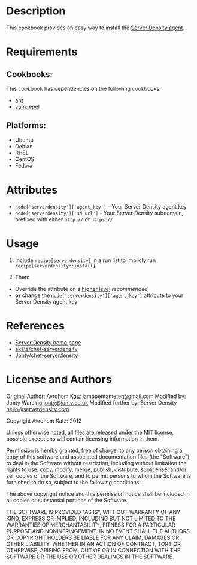Description
===========

This cookbook provides an easy way to install the [Server Density agent](https://github.com/serverdensity/sd-agent/).

Requirements
============

## Cookbooks:

This cookbook has dependencies on the following cookbooks:

 * [apt](https://github.com/opscode-cookbooks/apt)
 * [yum::epel](https://github.com/opscode-cookbooks/yum)

## Platforms:

 * Ubuntu
 * Debian
 * RHEL
 * CentOS
 * Fedora

Attributes
==========

 * `node['serverdensity']['agent_key']` - Your Server Density agent key
 * `node['serverdensity']['sd_url']` - Your Server Density subdomain, prefixed with either `http://` or `https://`

Usage
=====

 1. Include `recipe[serverdensity]` in a run list to implicly run `recipe[serverdensity::install]`

 2. Then:
  * Override the attribute on a [higher level](http://wiki.opscode.com/display/chef/Attributes#Attributes-AttributesPrecedence) *recommended*
  * **or** change the `node['serverdensity']['agent_key']` attribute to your Server Density agent key

References
==========

 * [Server Density home page](http://www.serverdensity.com/)
 * [akatz/chef-serverdensity](https://github.com/akatz/chef-serverdensity)
 * [Jonty/chef-serverdensity](https://github.com/Jonty/chef-serverdensity)


License and Authors
===================

Original Author: Avrohom Katz <iambpentameter@gmail.com>
Modified by: Jonty Wareing <jonty@jonty.co.uk>
Modified further by: Server Density <hello@serverdensity.com>

Copyright Avrohom Katz: 2012

Unless otherwise noted, all files are released under the MIT license,
possible exceptions will contain licensing information in them.

Permission is hereby granted, free of charge, to any person obtaining a copy
of this software and associated documentation files (the "Software"), to deal
in the Software without restriction, including without limitation the rights
to use, copy, modify, merge, publish, distribute, sublicense, and/or sell
copies of the Software, and to permit persons to whom the Software is
furnished to do so, subject to the following conditions:

The above copyright notice and this permission notice shall be included in
all copies or substantial portions of the Software.

THE SOFTWARE IS PROVIDED "AS IS", WITHOUT WARRANTY OF ANY KIND, EXPRESS OR
IMPLIED, INCLUDING BUT NOT LIMITED TO THE WARRANTIES OF MERCHANTABILITY,
FITNESS FOR A PARTICULAR PURPOSE AND NONINFRINGEMENT. IN NO EVENT SHALL THE
AUTHORS OR COPYRIGHT HOLDERS BE LIABLE FOR ANY CLAIM, DAMAGES OR OTHER
LIABILITY, WHETHER IN AN ACTION OF CONTRACT, TORT OR OTHERWISE, ARISING FROM,
OUT OF OR IN CONNECTION WITH THE SOFTWARE OR THE USE OR OTHER DEALINGS IN
THE SOFTWARE.
